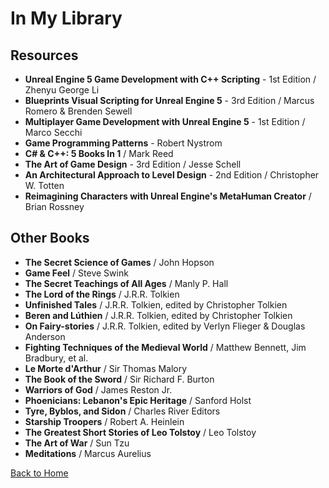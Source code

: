# In My Library 

## Resources
  - **Unreal Engine 5 Game Development with C++ Scripting** - 1st Edition / Zhenyu George Li
  - **Blueprints Visual Scripting for Unreal Engine 5** - 3rd Edition / Marcus Romero & Brenden Sewell
  - **Multiplayer Game Development with Unreal Engine 5** - 1st Edition / Marco Secchi
  - **Game Programming Patterns** - Robert Nystrom
  - **C# & C++: 5 Books In 1** / Mark Reed
  - **The Art of Game Design** - 3rd Edition / Jesse Schell
  - **An Architectural Approach to Level Design** - 2nd Edition / Christopher W. Totten
  - **Reimagining Characters with Unreal Engine's MetaHuman Creator** / Brian Rossney

## Other Books
  - **The Secret Science of Games** / John Hopson
  - **Game Feel** / Steve Swink
  - **The Secret Teachings of All Ages** / Manly P. Hall
  - **The Lord of the Rings** / J.R.R. Tolkien
  - **Unfinished Tales** / J.R.R. Tolkien, edited by Christopher Tolkien
  - **Beren and Lúthien** / J.R.R. Tolkien, edited by Christopher Tolkien
  - **On Fairy-stories** / J.R.R. Tolkien, edited by Verlyn Flieger & Douglas Anderson
  - **Fighting Techniques of the Medieval World** / Matthew Bennett, Jim Bradbury, et al.
  - **Le Morte d'Arthur** / Sir Thomas Malory
  - **The Book of the Sword** / Sir Richard F. Burton
  - **Warriors of God** / James Reston Jr.
  - **Phoenicians: Lebanon's Epic Heritage** / Sanford Holst
  - **Tyre, Byblos, and Sidon** / Charles River Editors
  - **Starship Troopers** / Robert A. Heinlein
  - **The Greatest Short Stories of Leo Tolstoy** / Leo Tolstoy
  - **The Art of War** / Sun Tzu
  - **Meditations** / Marcus Aurelius

[Back to Home](index.md)
